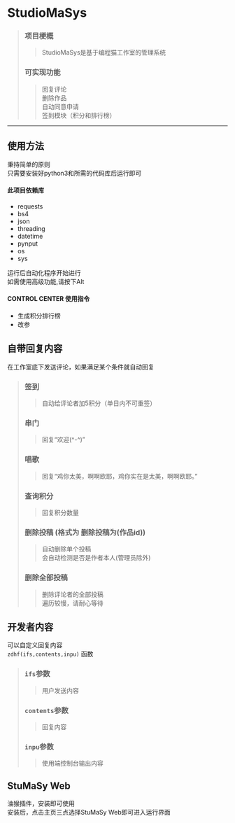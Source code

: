 # StudioMaSys
> ### 项目梗概
>> StudioMaSys是基于编程猫工作室的管理系统
> ### 可实现功能
>> 回复评论  
删除作品  
自动同意申请  
签到模块（积分和排行榜）
---------
## 使用方法
秉持简单的原则  
只需要安装好python3和所需的代码库后运行即可  
#### 此项目依赖库
- requests
- bs4
- json
- threading
- datetime
- pynput
- os
- sys  


运行后自动化程序开始进行  
如需使用高级功能,请按下Alt

#### CONTROL CENTER 使用指令
- 生成积分排行榜
- 改参

## 自带回复内容
在工作室底下发送评论，如果满足某个条件就自动回复
>### 签到  
>> 自动给评论者加5积分（单日内不可重签）
>### 串门  
>> 回复“欢迎(^-^)”
>### 唱歌  
>> 回复“鸡你太美，啊啊欧耶，鸡你实在是太美，啊啊欧耶。”
>### 查询积分  
>> 回复积分数量
>### 删除投稿 (格式为  删除投稿为(作品id))  
>> 自动删除单个投稿  
会自动检测是否是作者本人(管理员除外)
>### 删除全部投稿
>> 删除评论者的全部投稿  
遍历较慢，请耐心等待

## 开发者内容
可以自定义回复内容  
`zdhf(ifs,contents,inpu)` 函数
> ### `ifs`参数  
>> 用户发送内容
> ### `contents`参数  
>> 回复内容
> ### `inpu`参数
>> 使用端控制台输出内容


## StuMaSy Web  
油猴插件，安装即可使用  
安装后，点击主页三点选择StuMaSy Web即可进入运行界面  



